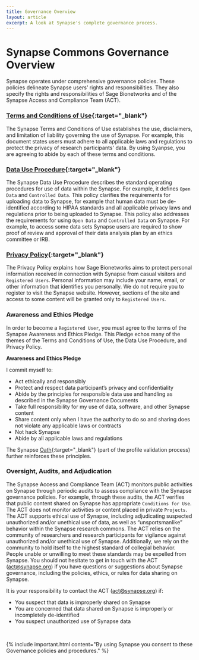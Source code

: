 ```yaml
---
title: Governance Overview
layout: article
excerpt: A look at Synapse's complete governance process.
---
```


# Synapse Commons Governance Overview

Synapse operates under comprehensive governance policies. These policies delineate Synapse users’ rights and responsibilities. They also specify the rights and responsibilities of Sage Bionetworks and of the Synapse Access and Compliance Team (ACT). 

### [Terms and Conditions of Use](https://s3.amazonaws.com/static.synapse.org/governance/SageBionetworksSynapseTermsandConditionsofUse.pdf?v=4){:target="_blank"}

The Synapse Terms and Conditions of Use establishes the use, disclaimers, and limitation of liability governing the use of Synapse. For example, this document states users must adhere to all applicable laws and regulations to protect the privacy of research participants' data. By using Syanpse, you are agreeing to abide by each of these terms and conditions.

### [Data Use Procedure](https://s3.amazonaws.com/static.synapse.org/governance/SynapseCommonsDataUseProcedure.pdf?v=4){:target="_blank"}

The Synapse Data Use Procedure describes the standard operating procedures for use of data within the Synapse. For example, it defines `Open Data` and `Controlled Data`. This policy clarifies the requirements for uploading data to Synapse, for example that human data must be de-identified according to HIPAA standards and all applicable privacy laws and regulations prior to being uploaded to Synapse. This policy also addresses the requirements for using `Open Data` and `Controlled Data` on Synapse. For example, to access some data sets Synapse users are required to show proof of review and approval of their data analysis plan by an ethics committee or IRB.

### [Privacy Policy](https://s3.amazonaws.com/static.synapse.org/governance/SynapsePrivacyPolicy.pdf?v=4){:target="_blank"}

The Privacy Policy explains how Sage Bionetworks aims to protect personal information received in connection with Synapse 
from casual visitors and `Registered Users`. Personal information may include your name, email, or other information that 
identifies you personally. We do not require you to register to visit the Synapse website. However, sections of the site and 
access to some content will be granted only to `Registered Users`.

### Awareness and Ethics Pledge

In order to become a `Registered User`, you must agree to the terms of the Synapse Awareness and Ethics Pledge. This Pledge echos many of the themes of the Terms and Conditions of Use, the Data Use Procedure, and Privacy Policy.

**Awareness and Ethics Pledge**

I commit myself to:

-	Act ethically and responsibly
-	Protect and respect data participant’s privacy and confidentiality
-	Abide by the principles for responsible data use and handling as described in the Synapse Governance Documents
-	Take full responsibility for my use of data, software, and other Synapse content
-	Share content only when I have the authority to do so and sharing does not violate any applicable laws or contracts
-	Not hack Synapse
-	Abide by all applicable laws and regulations


The Synapse [Oath](https://www.synapse.org/#!Synapse:syn3722562/wiki/390754){:target="_blank"} (part of the profile validation process) further reinforces these principles.

### Oversight, Audits, and Adjudication

The Synapse Access and Compliance Team (ACT) monitors public activities on Synapse through periodic audits to assess compliance with the Synapse governance policies. For example, through these audits, the ACT verifies that public content shared on Synapse has appropriate `Conditions for Use`. The ACT does not monitor activities or content placed in private `Projects`.
The ACT supports ethical use of Synapse, including adjudicating suspected unauthorized and/or unethical use of data, as well as “unsportsmanlike” behavior within the Synapse research commons. The ACT relies on the community of researchers and research participants for vigilance against unauthorized and/or unethical use of Synapse. Additionally, we rely on the community to hold itself to the highest standard of collegial behavior. People unable or unwilling to meet these standards may be expelled from Synapse.
You should not hesitate to get in touch with the ACT (act@synapse.org) if you have questions or suggestions about Synapse governance, including the policies, ethics, or rules for data sharing on Synapse. 

It is your responsibility to contact the ACT (act@synapse.org) if: 

-	You suspect that data is improperly shared on Synapse
-	You are concerned that data shared on Synapse is improperly or incompletely de-identified
-	You suspect unauthorized use of Synapse data

<br>

{% include important.html content="By using Synapse you consent to these Governance policies and procedures." %}
<br>




